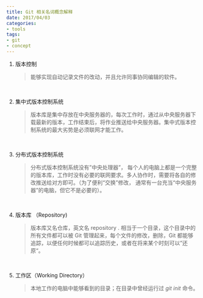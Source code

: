 ```yaml
---
title: Git 相关名词概念解释
date: 2017/04/03
categories:
- tools
tags:
- git
- concept
---
```


1. 版本控制

   > 能够实现自动记录文件的改动，并且允许同事协同编辑的软件。

   ​

2. 集中式版本控制系统

   > 版本库是集中存放在中央服务器的，每次工作时，通过从中央服务器下载最新的版本，工作结束后，将作业推送给中央服务器。集中式版本控制系统的最大劣势是必须联网才能工作。

   ​

3. 分布式版本控制系统

   > 分布式版本控制系统没有”中央处理器”， 每个人的电脑上都是一个完整的版本库，工作时没有必要的联网要求。多人协作时，需要将各自的修改推送给对方即可。（为了便利“交换”修改， 通常有一台充当“中央服务器”的电脑，但它不是必要的）。

   ​

4. 版本库 （Repository)

   > 版本库又名仓库，英文名 repository . 相当于一个目录，这个目录中的所有文件都可以被 Git 管理起来，每个文件的修改，删除，Git 都能够追踪，以便任何时候都可以追踪历史，或者在将来某个时刻可以”还原“。

   ​

5. 工作区（Working Directory）

   > 本地工作的电脑中能够看到的目录；在目录中曾经运行过 *git init* 命令。

   ​